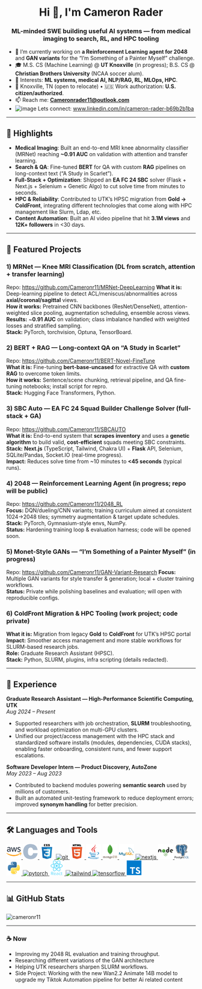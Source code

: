 <!-- PROFILE README -->

<h1 align="center">Hi 👋, I'm Cameron Rader</h1>
<h3 align="center">ML-minded SWE building useful AI systems — from medical imaging to search, RL, and HPC tooling</h3>

- 🔭 I’m currently working on **a Reinforcement Learning agent for 2048** and **GAN variants** for the “I’m Something of a Painter Myself” challenge.
- 🎓 M.S. CS (Machine Learning) @ **UT Knoxville** (in progress); B.S. CS @ **Christian Brothers University** (NCAA soccer alum).
- 🧠 Interests: **ML systems, medical AI, NLP/RAG, RL, MLOps, HPC**.
- 📍 Knoxville, TN (open to relocate) • 🇺🇸 Work authorization: **U.S. citizen/authorized**.
- 📫 Reach me: **Cameronrader11@outlook.com**
- <img width="25" height="25" alt="image" src="https://github.com/user-attachments/assets/99db9721-ac1f-491f-bd91-207a35fdc38d" /> Lets connect: www.linkedin.com/in/cameron-rader-b69b2b1ba


---

## 🚀 Highlights
- **Medical Imaging**: Built an end-to-end MRI knee abnormality classifier (MRNet) reaching **~0.91 AUC** on validation with attention and transfer learning.
- **Search & QA**: Fine-tuned **BERT** for QA with custom **RAG** pipelines on long-context text (“A Study in Scarlet”).
- **Full-Stack + Optimization**: Shipped an **EA FC 24 SBC** solver (Flask + Next.js + Selenium + Genetic Algo) to cut solve time from minutes to seconds.
- **HPC & Reliability**: Contributed to UTK’s HPSC migration from **Gold → ColdFront**, integrating different technologies that come along with HPC management like Slurm, Ldap, etc.
- **Content Automation**: Built an AI video pipeline that hit **3.1M views** and **12K+ followers** in <30 days.


---

## 🧩 Featured Projects
<!-- Keep 3–6 and lead with value; include tech + a tiny metric if available. -->

### 1) MRNet — Knee MRI Classification (DL from scratch, attention + transfer learning)
Repo: https://github.com/Cameronr11/MRNet-DeepLearning
**What it is:** Deep-learning pipeline to detect ACL/meniscus/abnormalities across **axial/coronal/sagittal** views.  
**How it works:** Pretrained CNN backbones (ResNet/DenseNet), attention-weighted slice pooling, augmentation scheduling, ensemble across views.  
**Results:** ~**0.91 AUC** on validation; class imbalance handled with weighted losses and stratified sampling.  
**Stack:** PyTorch, torchvision, Optuna, TensorBoard.

### 2) BERT + RAG — Long-context QA on “A Study in Scarlet”
Repo: https://github.com/Cameronr11/BERT-Novel-FineTune  
**What it is:** Fine-tuning **bert-base-uncased** for extractive QA with **custom RAG** to overcome token limits.  
**How it works:** Sentence/scene chunking, retrieval pipeline, and QA fine-tuning notebooks; install script for repro.  
**Stack:** Hugging Face Transformers, Python.

### 3) SBC Auto — EA FC 24 Squad Builder Challenge Solver (full-stack + GA)
Repo: https://github.com/Cameronr11/SBCAUTO  
**What it is:** End-to-end system that **scrapes inventory** and uses a **genetic algorithm** to build valid, **cost-efficient** squads meeting SBC constraints.  
**Stack:** **Next.js** (TypeScript, Tailwind, Chakra UI) + **Flask** API, Selenium, SQLite/Pandas, Socket.IO (real-time progress).  
**Impact:** Reduces solve time from ~10 minutes to **<45 seconds** (typical runs).

### 4) 2048 — Reinforcement Learning Agent (in progress; repo will be public)
Repo: https://github.com/Cameronr11/2048_RL  
**Focus:** DQN/dueling/CNN variants; training curriculum aimed at consistent 1024→2048 tiles; symmetry augmentation & target update schedules.  
**Stack:** PyTorch, Gymnasium-style envs, NumPy.  
**Status:** Hardening training loop & evaluation harness; code will be opened soon.

### 5) Monet-Style GANs — “I’m Something of a Painter Myself” (in progress)
Repo: https://github.com/Cameronr11/GAN-Variant-Research 
**Focus:** Multiple GAN variants for style transfer & generation; local + cluster training workflows.  
**Status:** Private while polishing baselines and evaluation; will open with reproducible configs.

### 6) ColdFront Migration & HPC Tooling (work project; code private)
**What it is:** Migration from legacy **Gold** to **ColdFront** for UTK’s HPSC portal
**Impact:** Smoother access management and more stable workflows for SLURM-based research jobs.  
**Role:** Graduate Research Assistant (HPSC).  
**Stack:** Python, SLURM, plugins, infra scripting (details redacted).

---

## 💼 Experience
**Graduate Research Assistant — High-Performance Scientific Computing, UTK**  
*Aug 2024 – Present*  
- Supported researchers with job orchestration, **SLURM** troubleshooting, and workload optimization on multi-GPU clusters.  
- Unified our project/access management with the HPC stack and standardized software installs (modules, dependencies, CUDA stacks), enabling faster onboarding, consistent runs, and fewer support escalations.  

**Software Developer Intern — Product Discovery, AutoZone**  
*May 2023 – Aug 2023*  
- Contributed to backend modules powering **semantic search** used by millions of customers.  
- Built an automated unit-testing framework to reduce deployment errors; improved **synonym handling** for better precision.

---

## 🛠️ Languages and Tools
<p align="left">
  <a href="https://aws.amazon.com" target="_blank" rel="noreferrer">
    <img src="https://raw.githubusercontent.com/devicons/devicon/master/icons/amazonwebservices/amazonwebservices-original-wordmark.svg" alt="aws" width="40" height="40"/>
  </a>
  <a href="https://www.cprogramming.com/" target="_blank" rel="noreferrer">
    <img src="https://raw.githubusercontent.com/devicons/devicon/master/icons/c/c-original.svg" alt="c" width="40" height="40"/>
  </a>
  <a href="https://www.w3schools.com/css/" target="_blank" rel="noreferrer">
    <img src="https://raw.githubusercontent.com/devicons/devicon/master/icons/css3/css3-original-wordmark.svg" alt="css3" width="40" height="40"/>
  </a>
  <a href="https://git-scm.com/" target="_blank" rel="noreferrer">
    <img src="https://www.vectorlogo.zone/logos/git-scm/git-scm-icon.svg" alt="git" width="40" height="40"/>
  </a>
  <a href="https://www.w3.org/html/" target="_blank" rel="noreferrer">
    <img src="https://raw.githubusercontent.com/devicons/devicon/master/icons/html5/html5-original-wordmark.svg" alt="html5" width="40" height="40"/>
  </a>
  <a href="https://www.java.com" target="_blank" rel="noreferrer">
    <img src="https://raw.githubusercontent.com/devicons/devicon/master/icons/java/java-original.svg" alt="java" width="40" height="40"/>
  </a>
  <a href="https://www.mongodb.com/" target="_blank" rel="noreferrer">
    <img src="https://raw.githubusercontent.com/devicons/devicon/master/icons/mongodb/mongodb-original-wordmark.svg" alt="mongodb" width="40" height="40"/>
  </a>
  <a href="https://www.mysql.com/" target="_blank" rel="noreferrer">
    <img src="https://raw.githubusercontent.com/devicons/devicon/master/icons/mysql/mysql-original-wordmark.svg" alt="mysql" width="40" height="40"/>
  </a>
  <a href="https://nextjs.org/" target="_blank" rel="noreferrer">
    <img src="https://cdn.worldvectorlogo.com/logos/nextjs-2.svg" alt="nextjs" width="40" height="40"/>
  </a>
  <a href="https://nodejs.org" target="_blank" rel="noreferrer">
    <img src="https://raw.githubusercontent.com/devicons/devicon/master/icons/nodejs/nodejs-original-wordmark.svg" alt="nodejs" width="40" height="40"/>
  </a>
  <a href="https://www.postgresql.org" target="_blank" rel="noreferrer">
    <img src="https://raw.githubusercontent.com/devicons/devicon/master/icons/postgresql/postgresql-original-wordmark.svg" alt="postgresql" width="40" height="40"/>
  </a>
  <a href="https://www.python.org" target="_blank" rel="noreferrer">
    <img src="https://raw.githubusercontent.com/devicons/devicon/master/icons/python/python-original.svg" alt="python" width="40" height="40"/>
  </a>
  <a href="https://pytorch.org/" target="_blank" rel="noreferrer">
    <img src="https://www.vectorlogo.zone/logos/pytorch/pytorch-icon.svg" alt="pytorch" width="40" height="40"/>
  </a>
  <a href="https://reactjs.org/" target="_blank" rel="noreferrer">
    <img src="https://raw.githubusercontent.com/devicons/devicon/master/icons/react/react-original-wordmark.svg" alt="react" width="40" height="40"/>
  </a>
  <a href="https://tailwindcss.com/" target="_blank" rel="noreferrer">
    <img src="https://www.vectorlogo.zone/logos/tailwindcss/tailwindcss-icon.svg" alt="tailwind" width="40" height="40"/>
  </a>
  <a href="https://www.tensorflow.org" target="_blank" rel="noreferrer">
    <img src="https://www.vectorlogo.zone/logos/tensorflow/tensorflow-icon.svg" alt="tensorflow" width="40" height="40"/>
  </a>
  <a href="https://www.typescriptlang.org/" target="_blank" rel="noreferrer">
    <img src="https://raw.githubusercontent.com/devicons/devicon/master/icons/typescript/typescript-original.svg" alt="typescript" width="40" height="40"/>
  </a>
</p>

---

## 📊 GitHub Stats
<p>
  <img align="center" src="https://github-readme-stats.vercel.app/api?username=cameronr11&show_icons=true&hide_title=true&hide=contribs&include_all_commits=true" alt="cameronr11" />
</p>
<!-- Optional: add top-langs card after a few more public repos to avoid skew -->
<!-- <p><img align="center" src="https://github-readme-stats.vercel.app/api/top-langs/?username=cameronr11&layout=compact" /></p> -->

---

### ☕ Now
- Improving my 2048 RL evaluation and training throughput.
- Researching different variations of the GAN architecture
- Helping UTK researchers sharpen SLURM workflows.
- Side Project: Working with the new Wan2.2 Animate 14B model to upgrade my Tiktok Automation pipeline for better Ai related content


